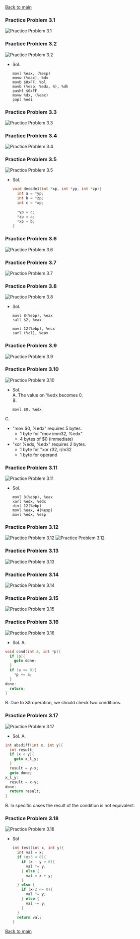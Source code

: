 [Back to main](https://github.com/JoonHyeok-hozy-Kim/computer_systems_study#readme)


### Practice Problem 3.1
![Practice Problem 3.1](https://github.com/JoonHyeok-hozy-Kim/computer_systems_study/blob/main/contents/ch_03/problems/practice/01.png)

### Practice Problem 3.2
![Practice Problem 3.2](https://github.com/JoonHyeok-hozy-Kim/computer_systems_study/blob/main/contents/ch_03/problems/practice/02.png)
* Sol.
  ```assembly
  movl %eax, (%esp)
  movw (%eax), %dx
  movb $0xFF, %bl
  movb (%esp, %edx, 4), %dh
  pushl $0xFF
  movw %dx, (%eax)
  popl %edi
  ```

### Practice Problem 3.3
![Practice Problem 3.3](https://github.com/JoonHyeok-hozy-Kim/computer_systems_study/blob/main/contents/ch_03/problems/practice/03.png)

### Practice Problem 3.4
![Practice Problem 3.4](https://github.com/JoonHyeok-hozy-Kim/computer_systems_study/blob/main/contents/ch_03/problems/practice/04.png)

### Practice Problem 3.5
![Practice Problem 3.5](https://github.com/JoonHyeok-hozy-Kim/computer_systems_study/blob/main/contents/ch_03/problems/practice/05.png)
* Sol.
  ```c
  void decode1(int *xp, int *yp, int *zp){
    int a = *yp;
    int b = *zp;
    int c = *xp;
    
    *yp = c;
    *zp = a;
    *xp = b;
  }
  ```

### Practice Problem 3.6
![Practice Problem 3.6](https://github.com/JoonHyeok-hozy-Kim/computer_systems_study/blob/main/contents/ch_03/problems/practice/06.png)

### Practice Problem 3.7
![Practice Problem 3.7](https://github.com/JoonHyeok-hozy-Kim/computer_systems_study/blob/main/contents/ch_03/problems/practice/07.png)

### Practice Problem 3.8
![Practice Problem 3.8](https://github.com/JoonHyeok-hozy-Kim/computer_systems_study/blob/main/contents/ch_03/problems/practice/08.png)
* Sol.
  ```assembly
  movl 8(%ebp), %eax
  sall $2, %eax

  movl 12(%ebp), %ecx
  sarl (%cl), %eax

  ```

### Practice Problem 3.9
![Practice Problem 3.9](https://github.com/JoonHyeok-hozy-Kim/computer_systems_study/blob/main/contents/ch_03/problems/practice/09.png)

### Practice Problem 3.10
![Practice Problem 3.10](https://github.com/JoonHyeok-hozy-Kim/computer_systems_study/blob/main/contents/ch_03/problems/practice/10.png)
* Sol.   
A. The value on %edx becomes 0.   
B.   
  ```assembly 
  movl $0, %edx 
  ```   
C.   
* "mov $0, %edx" requires 5 bytes.
  * 1 byte for "mov imm32, %edx" 
  * 4 bytes of $0 (immediate)
* "xor %edx, %edx" requires 2 bytes.
  * 1 byte for "xor r32, r/m32
  * 1 byte for operand

### Practice Problem 3.11
![Practice Problem 3.11](https://github.com/JoonHyeok-hozy-Kim/computer_systems_study/blob/main/contents/ch_03/problems/practice/11.png)
* Sol.   
  ```assembly
  movl 8(%ebp), %eax
  xorl %edx, %edx
  divl 12(%ebp)
  movl %eax, 4(%esp)
  movl %edx, %esp
  ```

### Practice Problem 3.12
![Practice Problem 3.12](https://github.com/JoonHyeok-hozy-Kim/computer_systems_study/blob/main/contents/ch_03/problems/practice/12.png)
![Practice Problem 3.12](https://github.com/JoonHyeok-hozy-Kim/computer_systems_study/blob/main/contents/ch_03/problems/practice/12b.png) 

### Practice Problem 3.13
![Practice Problem 3.13](https://github.com/JoonHyeok-hozy-Kim/computer_systems_study/blob/main/contents/ch_03/problems/practice/13.png)

### Practice Problem 3.14
![Practice Problem 3.14](https://github.com/JoonHyeok-hozy-Kim/computer_systems_study/blob/main/contents/ch_03/problems/practice/14.png)

### Practice Problem 3.15
![Practice Problem 3.15](https://github.com/JoonHyeok-hozy-Kim/computer_systems_study/blob/main/contents/ch_03/problems/practice/15.png)

### Practice Problem 3.16
![Practice Problem 3.16](https://github.com/JoonHyeok-hozy-Kim/computer_systems_study/blob/main/contents/ch_03/problems/practice/16.png)
* Sol.
A.
```c
void cond(int a, int *p){
  if (p){
    goto done;    
  }
  if (a <= 0){
    *p += a;
  }
done:
  return;
}
```

B. Due to && operation, we should check two conditions.



### Practice Problem 3.17
![Practice Problem 3.17](https://github.com/JoonHyeok-hozy-Kim/computer_systems_study/blob/main/contents/ch_03/problems/practice/17.png)
* Sol.
A. 
```c
int absdiff(int x, int y){
  int result;
  if (x < y){
    goto x_l_y;
  }
  result = y-x;
  goto done;
x_l_y:
  result = x-y;
done:
  return result;
}
```

B. In specific cases the result of the condition is not equivalent.


### Practice Problem 3.18
![Practice Problem 3.18](https://github.com/JoonHyeok-hozy-Kim/computer_systems_study/blob/main/contents/ch_03/problems/practice/18.png)
* Sol
  ```c
  int test(int x, int y){
    int val = x;
    if (x+3 < 0){
      if (x - y > 0){
        val *= y;
      } else {
        val = x + y;
      }
    } else {
      if (x-2 <= 0){
        val ^= y;
      } else {
        val -= y;
      }
    }
    return val;
  }
  ```







[Back to main](https://github.com/JoonHyeok-hozy-Kim/computer_systems_study#readme)